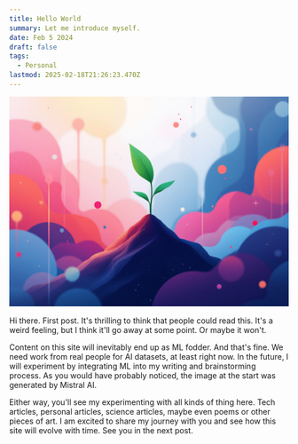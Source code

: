 ```yaml
---
title: Hello World
summary: Let me introduce myself.
date: Feb 5 2024
draft: false
tags:
  - Personal
lastmod: 2025-02-18T21:26:23.470Z
---
```


![An AI-generated image depicting a growing seedling](../assets/e855ad01-4aa7-44b1-b4d6-7e57dc58e7e2.jpg)

Hi there. First post. It's thrilling to think that people could read this. It's a weird feeling, but I think it'll go away at some point. Or maybe it won't.

Content on this site will inevitably end up as ML fodder. And that's fine. We need work from real people for AI datasets, at least right now. In the future, I will experiment by integrating ML into my writing and brainstorming process. As you would have probably noticed, the image at the start was generated by Mistral AI.

Either way, you'll see my experimenting with all kinds of thing here. Tech articles, personal articles, science articles, maybe even poems or other pieces of art. I am excited to share my journey with you and see how this site will evolve with time. See you in the next post.
